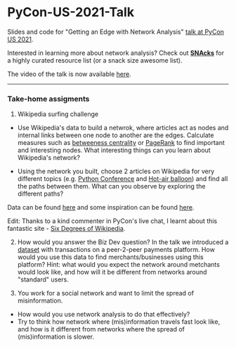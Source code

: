 # PyCon-US-2021-Talk
Slides and code for "Getting an Edge with Network Analysis" [talk at PyCon US 2021](https://us.pycon.org/2021/schedule/presentation/60/).

Interested in learning more about network analysis? Check out **[SNAcks](https://github.com/alonnir/snacks)** for a highly curated resource list (or a snack size awesome list).

The video of the talk is now available [here](https://www.youtube.com/watch?v=DPqhV21tSAc).

---

### Take-home assigments

1. Wikipedia surfing challenge
- Use Wikipedia's data to build a netwrok, where articles act as nodes and internal links between one node to another are the edges. Calculate measures such as [betweeness centrality](https://networkx.org/documentation/stable/reference/algorithms/centrality.html#shortest-path-betweenness) or [PageRank](https://networkx.org/documentation/stable/reference/algorithms/generated/networkx.algorithms.link_analysis.pagerank_alg.pagerank.html#networkx.algorithms.link_analysis.pagerank_alg.pagerank) to find important and interesting nodes. What interesting things can you learn about Wikipedia's network?

- Using the network you built, choose 2 articles on Wikipedia for very different topics (e.g. [Python Conference](https://en.wikipedia.org/wiki/Python_Conference) and  [Hot-air balloon](https://en.wikipedia.org/wiki/Hot-air_balloon)) and find all the paths between them. What can you observe by exploring the different paths?


Data can be found [here](https://en.wikipedia.org/wiki/Wikipedia:Database_download) and some inspiration can be found [here](https://github.com/search?q=wikipedia+network+analysis).

Edit: Thanks to a kind commenter in PyCon's live chat, I learnt about this fantastic site - [Six Degrees of Wikipedia](https://www.sixdegreesofwikipedia.com/).

2. How would you answer the Biz Dev question?
In the talk we introduced a [dataset](https://github.com/alonnir/PyCon-Us-2021-Talk/tree/main/data) with transactions on a peer-2-peer payments platform. How would you use this data to find merchants/businesses using this platform? Hint: what would you expect the network around metchants would look like, and how will it be different from networks around "standard" users.

3. You work for a social network and want to limit the spread of misinformation. 
- How would you use network analysis to do that effectively?
- Try to think how network where (mis)information travels fast look like, and how is it different from networks where the spread of (mis)information is slower.
